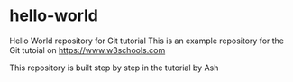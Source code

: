 # hello-world
Hello World repository for Git tutorial
This is an example repository for the Git tutoial on https://www.w3schools.com

This repository is built step by step in the tutorial by Ash
